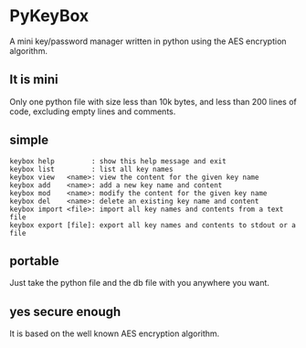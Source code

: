 # PyKeyBox
A mini key/password manager written in python using the AES encryption algorithm.

## It is mini
Only one python file with size less than 10k bytes, and less than 200 
lines of code, excluding empty lines and comments.

## simple
```
keybox help         : show this help message and exit
keybox list         : list all key names
keybox view   <name>: view the content for the given key name
keybox add    <name>: add a new key name and content
keybox mod    <name>: modify the content for the given key name
keybox del    <name>: delete an existing key name and content
keybox import <file>: import all key names and contents from a text file
keybox export [file]: export all key names and contents to stdout or a file
```

## portable
Just take the python file and the db file with you anywhere you want.

## yes secure enough
It is based on the well known AES encryption algorithm.
